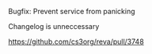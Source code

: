 Bugfix: Prevent service from panicking

Changelog is unneccessary

https://github.com/cs3org/reva/pull/3748
